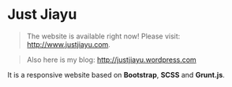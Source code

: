 # Just Jiayu

>The website is available right now! Please visit: http://www.justjiayu.com. 

>Also here is my blog: http://justjiayu.wordpress.com

It is a responsive website based on **Bootstrap**, **SCSS** and **Grunt.js**.
